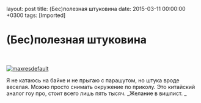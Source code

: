layout: post
title: (Бес)полезная штуковина
date: 2015-03-11 00:00:00 +0300
tags: [Imported]
# (Бес)полезная штуковина

 

[![maxresdefault](https://vlaim.s3.amazonaws.com/uploads/2015/03/maxresdefault-1024x576.jpg)](https://vlaim.s3.amazonaws.com/uploads/2015/03/maxresdefault.jpg)

Я не катаюсь на байке и не прыгаю с парашутом, но штука вроде веселая. Можно просто снимать окружение по приколу. Это китайский аналог гоу про, стоит всего лишь пять тысяч. _Желание в вишлист. _